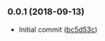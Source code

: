 ## <small>0.0.1 (2018-09-13)</small>

* Initial commit ([bc5d53c](https://github.com/edgeworkscreative/ewc-social/commit/bc5d53c))



